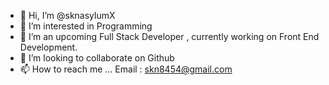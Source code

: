 - 👋 Hi, I’m @sknasylumX
- 👀 I’m interested in Programming
- 🌱 I’m an upcoming Full Stack Developer , currently working on Front End Development.
- 💞️ I’m looking to collaborate on Github
- 📫 How to reach me ...
  Email : skn8454@gmail.com
<!---
sknasylumX/sknasylumX is a ✨ special ✨ repository because its `README.md` (this file) appears on your GitHub profile.
You can click the Preview link to take a look at your changes.
--->
